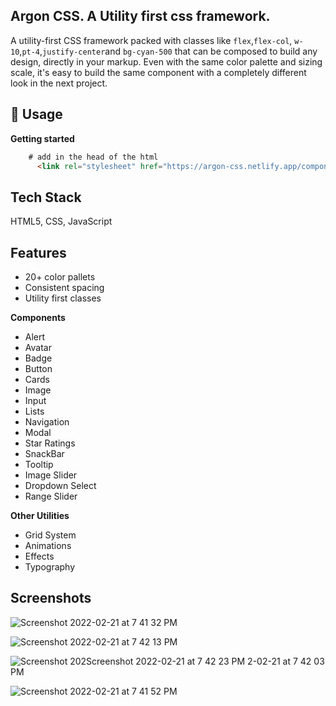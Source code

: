 
## Argon CSS. A Utility first css framework.

A utility-first CSS framework packed with classes like `flex`,`flex-col`, `w-10`,`pt-4`,`justify-center`and `bg-cyan-500` that can be composed to build any design, directly in your markup.
Even with the same color palette and sizing scale, it's easy to build the same component with a completely different look in the next project.


## 🚅  Usage

**Getting started**

```html
    # add in the head of the html
      <link rel="stylesheet" href="https://argon-css.netlify.app/components/index.css">
```


## Tech Stack

HTML5, CSS, JavaScript




## Features

- 20+ color pallets
- Consistent spacing
- Utility first classes

**Components**

- Alert
- Avatar
- Badge
- Button
- Cards
- Image
- Input
- Lists
- Navigation
- Modal
- Star Ratings
- SnackBar
- Tooltip
- Image Slider 
- Dropdown Select 
- Range Slider

**Other Utilities**

- Grid System 
- Animations 
- Effects
- Typography
 

## Screenshots

![Screenshot 2022-02-21 at 7 41 32 PM](https://user-images.githubusercontent.com/75097551/154971803-5a455706-d5f7-484f-944e-a9c7f9dd24c4.png)
  
![Screenshot 2022-02-21 at 7 42 13 PM](https://user-images.githubusercontent.com/75097551/154971690-d187d0ff-9d46-43d9-88fb-1060fbf4d4ec.png)

![Screenshot 202![Screenshot 2022-02-21 at 7 42 23 PM](https://user-images.githubusercontent.com/75097551/154971740-a8e22189-e994-49c8-bede-fab4b05bcd64.png)
2-02-21 at 7 42 03 PM](https://user-images.githubusercontent.com/75097551/154971702-e68c97bf-26c4-492d-9df8-f8265e4411c7.png)

![Screenshot 2022-02-21 at 7 41 52 PM](https://user-images.githubusercontent.com/75097551/154971728-fa2028f6-2f68-4c05-b16f-3699c4978990.png)
